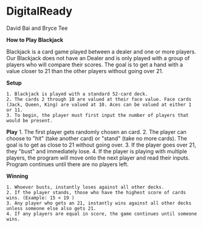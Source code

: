 # DigitalReady

David Bai and Bryce Tee

**How to Play Blackjack**

Blackjack is a card game played between a dealer and one or more players. Our Blackjack does not have an Dealer and is only played with a group of players who will compare their scores.
The goal is to get a hand with a value closer to 21 than the other players without going over 21.

**Setup**

	1. Blackjack is played with a standard 52-card deck.
	2. The cards 2 through 10 are valued at their face value. Face cards (Jack, Queen, King) are valued at 10. Aces can be valued at either 1 or 11.
	3. To begin, the player must first input the number of players that would be present.
 
**Play**
	1. The first player gets randomly chosen an card.
	2. The player can choose to "hit" (take another card) or "stand" (take no more cards). The goal is to get as close to 21 without going over.
	3. If the player goes over 21, they "bust" and immediately lose.
	4. If the player is playing with multiple players, the program will move onto the next player and read their inputs. Program continues until there are no players left.
 
**Winning**

	1. Whoever busts, instantly loses against all other decks. 
	2. If the player stands, those who have the highest score of cards wins. (Example: 15 < 19 )
	3. Any player who gets an 21, instantly wins against all other decks unless someone else also gets 21.
	4. If any players are equal in score, the game continues until someone wins.
